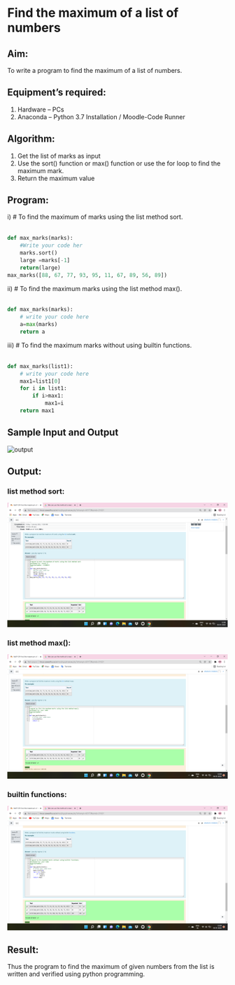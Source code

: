 # Find the maximum of a list of numbers
## Aim:
To write a program to find the maximum of a list of numbers.
## Equipment’s required:
1.	Hardware – PCs
2.	Anaconda – Python 3.7 Installation / Moodle-Code Runner
## Algorithm:
1.	Get the list of marks as input
2.	Use the sort() function or max() function or use the for loop to find the maximum mark.
3.	Return the maximum value
## Program:

i)	# To find the maximum of marks using the list method sort.
```Python

def max_marks(marks):
    #Write your code her
    marks.sort()
    large =marks[-1]
    return(large)
max_marks([88, 67, 77, 93, 95, 11, 67, 89, 56, 89])

```

ii)	# To find the maximum marks using the list method max().
```Python

def max_marks(marks):
    # write your code here
    a=max(marks)
    return a

```

iii) # To find the maximum marks without using builtin functions.
```Python

def max_marks(list1):
    # write your code here
    max1=list1[0]
    for i in list1:
        if i>max1:
            max1=i
    return max1

```
## Sample Input and Output
![output](./img/max_marks1.jpg) 

## Output:

### list method sort:
![output](./img/maxofnum1.png) 

### list method max():
![output](./img/maxofnum2.png)

### builtin functions:
![output](./img/maxofnum3.png)


## Result:
Thus the program to find the maximum of given numbers from the list is written and verified using python programming.